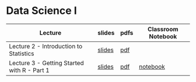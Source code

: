 # Data Science I

| Lecture | slides | pdfs | Classroom Notebook |
| - | - | - | - |
| Lecture 2 - Introduction to Statistics | [slides](https://ahmedmoustafa.github.io/data-science-i/lectures/lecture02_introduction_to_statistics.html)        | [pdf](../pdf/lecture02_introduction_to_statistics.pdf)   |                    |
| Lecture 3 - Getting Started with R - Part 1 | [slides](https://ahmedmoustafa.github.io/data-science-i/lectures/lecture03_getting_started_with_R_part1.html) | [pdf](../pdf/lecture03_getting_started_with_R_part1.pdf) | [notebook](https://colab.research.google.com/drive/18am_tYKG0KxNmLLfTXnUCUpX3rJwUUk4?usp=sharing) |
